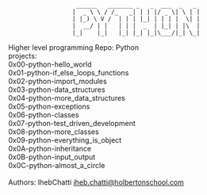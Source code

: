 ```
				   ______   _______ _   _  ___  _   _
				  |  _ \ \ / /_   _| | | |/ _ \| \ | |
				  | |_) \ V /  | | | |_| | | | |  \| |
				  |  __/ | |   | | |  _  | |_| | |\  |
				  |_|    |_|   |_| |_| |_|\___/|_| \_|
 ```
 Higher level programming Repo: Python <br>
 projects: <br>
 0x00-python-hello_world <br>
 0x01-python-if_else_loops_functions <br>
 0x02-python-import_modules <br>
 0x03-python-data_structures <br>
 0x04-python-more_data_structures <br>
 0x05-python-exceptions <br>
 0x06-python-classes <br>
 0x07-python-test_driven_development <br>
 0x08-python-more_classes <br>
 0x09-python-everything_is_object <br>
 0x0A-python-inheritance <br>
 0x0B-python-input_output <br>
 0x0C-python-almost_a_circle <br>
<br>
Authors: IhebChatti <iheb.chatti@holbertonschool.com>
